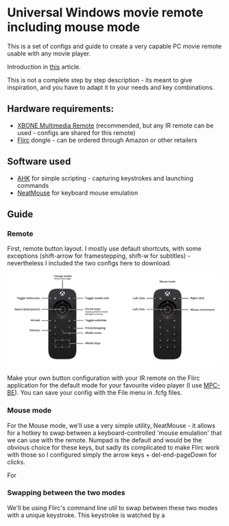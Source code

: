
# Universal Windows movie remote including mouse mode

This is a set of configs and guide to create a very capable PC movie remote usable with any movie player.

Introduction in [this](medium.com) article.

This is not a complete step by step description - its meant to give inspiration, and you have to adapt it to your needs and key combinations.

## Hardware requirements:

- [XBONE Multimedia Remote](https://support.xbox.com/en-US/xbox-one/accessories/xbox-one-media-remote-info) (recommended, but any IR remote can be used - configs are shared for this remote)
- [Flirc](https://flirc.tv/) dongle - can be ordered through Amazon or other retailers

## Software used

- [AHK](https://www.autohotkey.com/) for simple scripting - capturing keystrokes and launching commands
- [NeatMouse](https://neatdecisions.com/products/neatmouse/) for keyboard mouse emulation


## Guide


### Remote
First, remote button layout. I mostly use default shortcuts, with some exceptions (shift-arrow for framestepping, shift-w for subtitles) - nevertheless I included the two configs here to download.

<img src="layout.jpg">

Make your own button configuration with your IR remote on the Flirc application for the default mode for your favourite video player (I use [MPC-BE](https://sourceforge.net/projects/mpcbe/)). You can save your config with the File menu in .fcfg files.


### Mouse mode
For the Mouse mode, we'll use a very simple utility, NeatMouse - it allows for a hotkey to swap between a keyboard-controlled 'mouse emulation' that we can use with the remote. Numpad is the default and would be the obvious choice for these keys, but sadly its complicated to make Flirc work with those so I configured simply the arrow keys + del-end-pageDown for clicks.

For

### Swapping between the two modes

We'll be using Flirc's command line util to swap between these two modes with a unique keystroke. This keystroke is watched by a 
